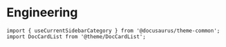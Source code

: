 # Engineering

```mdx-code-block
import { useCurrentSidebarCategory } from '@docusaurus/theme-common';
import DocCardList from '@theme/DocCardList';
```

<DocCardList items={useCurrentSidebarCategory().items} />
